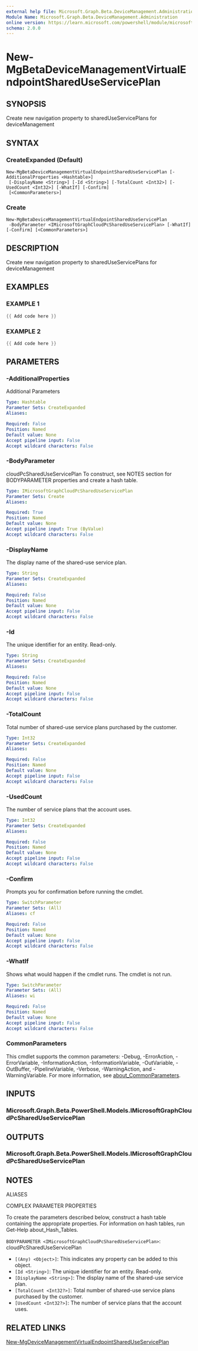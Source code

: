 ```yaml
---
external help file: Microsoft.Graph.Beta.DeviceManagement.Administration-help.xml
Module Name: Microsoft.Graph.Beta.DeviceManagement.Administration
online version: https://learn.microsoft.com/powershell/module/microsoft.graph.beta.devicemanagement.administration/new-mgbetadevicemanagementvirtualendpointshareduseserviceplan
schema: 2.0.0
---
```


# New-MgBetaDeviceManagementVirtualEndpointSharedUseServicePlan

## SYNOPSIS
Create new navigation property to sharedUseServicePlans for deviceManagement

## SYNTAX

### CreateExpanded (Default)
```
New-MgBetaDeviceManagementVirtualEndpointSharedUseServicePlan [-AdditionalProperties <Hashtable>]
 [-DisplayName <String>] [-Id <String>] [-TotalCount <Int32>] [-UsedCount <Int32>] [-WhatIf] [-Confirm]
 [<CommonParameters>]
```

### Create
```
New-MgBetaDeviceManagementVirtualEndpointSharedUseServicePlan
 -BodyParameter <IMicrosoftGraphCloudPcSharedUseServicePlan> [-WhatIf] [-Confirm] [<CommonParameters>]
```

## DESCRIPTION
Create new navigation property to sharedUseServicePlans for deviceManagement

## EXAMPLES

### EXAMPLE 1
```powershell
{{ Add code here }}
```

### EXAMPLE 2
```powershell
{{ Add code here }}
```

## PARAMETERS

### -AdditionalProperties
Additional Parameters

```yaml
Type: Hashtable
Parameter Sets: CreateExpanded
Aliases:

Required: False
Position: Named
Default value: None
Accept pipeline input: False
Accept wildcard characters: False
```

### -BodyParameter
cloudPcSharedUseServicePlan
To construct, see NOTES section for BODYPARAMETER properties and create a hash table.

```yaml
Type: IMicrosoftGraphCloudPcSharedUseServicePlan
Parameter Sets: Create
Aliases:

Required: True
Position: Named
Default value: None
Accept pipeline input: True (ByValue)
Accept wildcard characters: False
```

### -DisplayName
The display name of the shared-use service plan.

```yaml
Type: String
Parameter Sets: CreateExpanded
Aliases:

Required: False
Position: Named
Default value: None
Accept pipeline input: False
Accept wildcard characters: False
```

### -Id
The unique identifier for an entity.
Read-only.

```yaml
Type: String
Parameter Sets: CreateExpanded
Aliases:

Required: False
Position: Named
Default value: None
Accept pipeline input: False
Accept wildcard characters: False
```

### -TotalCount
Total number of shared-use service plans purchased by the customer.

```yaml
Type: Int32
Parameter Sets: CreateExpanded
Aliases:

Required: False
Position: Named
Default value: None
Accept pipeline input: False
Accept wildcard characters: False
```

### -UsedCount
The number of service plans that the account uses.

```yaml
Type: Int32
Parameter Sets: CreateExpanded
Aliases:

Required: False
Position: Named
Default value: None
Accept pipeline input: False
Accept wildcard characters: False
```

### -Confirm
Prompts you for confirmation before running the cmdlet.

```yaml
Type: SwitchParameter
Parameter Sets: (All)
Aliases: cf

Required: False
Position: Named
Default value: None
Accept pipeline input: False
Accept wildcard characters: False
```

### -WhatIf
Shows what would happen if the cmdlet runs.
The cmdlet is not run.

```yaml
Type: SwitchParameter
Parameter Sets: (All)
Aliases: wi

Required: False
Position: Named
Default value: None
Accept pipeline input: False
Accept wildcard characters: False
```

### CommonParameters
This cmdlet supports the common parameters: -Debug, -ErrorAction, -ErrorVariable, -InformationAction, -InformationVariable, -OutVariable, -OutBuffer, -PipelineVariable, -Verbose, -WarningAction, and -WarningVariable. For more information, see [about_CommonParameters](http://go.microsoft.com/fwlink/?LinkID=113216).

## INPUTS

### Microsoft.Graph.Beta.PowerShell.Models.IMicrosoftGraphCloudPcSharedUseServicePlan
## OUTPUTS

### Microsoft.Graph.Beta.PowerShell.Models.IMicrosoftGraphCloudPcSharedUseServicePlan
## NOTES

ALIASES

COMPLEX PARAMETER PROPERTIES

To create the parameters described below, construct a hash table containing the appropriate properties. For information on hash tables, run Get-Help about_Hash_Tables.


`BODYPARAMETER <IMicrosoftGraphCloudPcSharedUseServicePlan>`: cloudPcSharedUseServicePlan
  - `[(Any) <Object>]`: This indicates any property can be added to this object.
  - `[Id <String>]`: The unique identifier for an entity. Read-only.
  - `[DisplayName <String>]`: The display name of the shared-use service plan.
  - `[TotalCount <Int32?>]`: Total number of shared-use service plans purchased by the customer.
  - `[UsedCount <Int32?>]`: The number of service plans that the account uses.

## RELATED LINKS
[New-MgDeviceManagementVirtualEndpointSharedUseServicePlan](/powershell/module/Microsoft.Graph.DeviceManagement.Administration/New-MgDeviceManagementVirtualEndpointSharedUseServicePlan?view=graph-powershell-v1.0)
